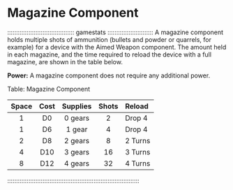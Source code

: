 # Magazine Component

:::::::::::::::::::::::::::::::::::::: gamestats ::::::::::::::::::::::::::
A magazine component holds multiple shots of ammunition (bullets and
powder or quarrels, for example) for a device with the Aimed Weapon
component. The amount held in each magazine, and the time required to
reload the device with a full magazine, are shown in the table below.

**Power:** A magazine component does not require any additional power.

Table: Magazine Component

| Space | Cost | Supplies | Shots | Reload    |
| :---: | :--: | :------: | :---: | :-------- |
| 1     | D0   | 0 gears  | 2     | Drop 4    |
| 1     | D6   | 1 gear   | 4     | Drop 4    |
| 2     | D8   | 2 gears  | 8     | 2 Turns   |
| 4     | D10  | 3 gears  | 16    | 3 Turns   |
| 8     | D12  | 4 gears  | 32    | 4 Turns   |

:::::::::::::::::::::::::::::::::::::::::::::::::::::::::::::::::::::::::::
